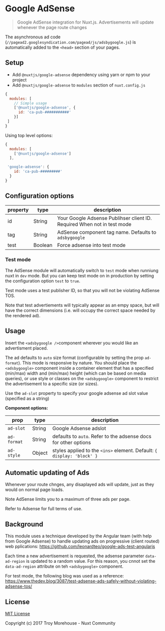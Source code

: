 # Google AdSense
> Google AdSense integration for Nuxt.js. Advertisements will update whenever the page route changes

The asynchronous ad code (`//pagead2.googlesyndication.com/pagead/js/adsbygoogle.js`) is automatically
added to the `<head>` section of your pages.

## Setup
- Add `@nuxtjs/google-adsense` dependency using yarn or npm to your project
- Add `@nuxtjs/google-adsense` to `modules` section of `nuxt.config.js`

```js
{
  modules: [
    // Simple usage
    ['@nuxtjs/google-adsense', {
      id: 'ca-pub-###########'
    }]
 ]
}
```

Using top level options:

```js
{
  modules: [
    ['@nuxtjs/google-adsense']
  ],

 'google-adsense': {
    id: 'ca-pub-#########'
  }
}
```

## Configuration options

| property | type |  description
| -------- | ---- | -----------
| id | String | Your Google Adsense Publihser client ID. Required When not in test mode
| tag | String | AdSense component tag name. Defaults to `adsbygoogle`
| test | Boolean | Force adsense into test mode

### Test mode
The AdSense module will automatically switch to `test` mode when runniung nuxt in `dev` mode.
But you can keep test mode on in production by setting the configuration option `test` to `true`.

Test mode uses a test publisher ID, so that you will not be violating AdSense TOS.

Note that test advertiements will typically appear as an empy space, but will have the
correct dimensions (i.e. will occupy the correct space needed by the rendered ad).

## Usage

Insert the `<adsbygoogle />`component wherever you would like an advertisment placed.

The ad defaults to `auto` size format (configurable by setting the prop `ad-format`). This mode
is responsive by nature. You should place the `<adsbygoogle>` component inside a container element
that has a specified (min/max) width and (min/max) height (which can be based on media queries),
or use style or classes on the `<adsbygoogle>` component to restrict the advertisement to a
specific size (or sizes).

Use the `ad-slot` property to specify your google adsense ad slot value (specified as a string)

**Component options:**

| prop | type | description
| ---- | ---- | -----------
| `ad-slot` | String | Google Adsense adslot
| `ad-format` | String | defaults to `auto`. Refer to the adsense docs for other options
| `ad-style` | Object | styles applied to the `<ins>` element. Default: `{ display: 'block' }`

## Automatic updating of Ads
Whenever your route chnges, any disaplayed ads will update, just as they would on normal
page loads.

Note AdSense limits you to a maximum of three ads per page.

Refer to Adsense for full terms of use.

## Background
This module uses a technique developed by the Angular team (with help from Google Adsense)
to handle updating ads on progressive (client routed) web pplications:
https://github.com/leonardteo/google-ads-test-angularjs

Each time a new advertisement is requested, the adsense parameter `data-ad-region` is updated to
a random value. For this reason, you cnnot set the `data-ad-region` attribute on teh `<adsbygoogle>`
component.

For test mode, the following blog was used as a reference:
https://www.thedev.blog/3087/test-adsense-ads-safely-without-violating-adsense-tos/

## License

[MIT License](./LICENSE)

Copyright (c) 2017 Troy Morehouse - Nuxt Community
